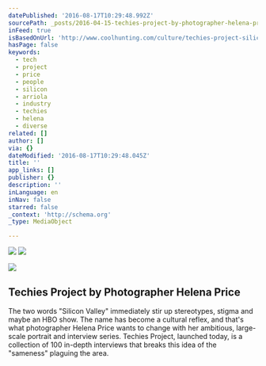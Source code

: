```yaml
---
datePublished: '2016-08-17T10:29:48.992Z'
sourcePath: _posts/2016-04-15-techies-project-by-photographer-helena-price.md
inFeed: true
isBasedOnUrl: 'http://www.coolhunting.com/culture/techies-project-silicon-valley-interviews'
hasPage: false
keywords:
  - tech
  - project
  - price
  - people
  - silicon
  - arriola
  - industry
  - techies
  - helena
  - diverse
related: []
author: []
via: {}
dateModified: '2016-08-17T10:29:48.045Z'
title: ''
app_links: []
publisher: {}
description: ''
inLanguage: en
inNav: false
starred: false
_context: 'http://schema.org'
_type: MediaObject

---
```

![](https://the-grid-user-content.s3-us-west-2.amazonaws.com/b8793a1e-209a-487e-ac97-97151185833a.jpg)
![](https://the-grid-user-content.s3-us-west-2.amazonaws.com/5758cfcc-28d1-45a4-8a22-45161da73e2e.jpg)

<article style=""><img src="https://s3-us-west-2.amazonaws.com/the-grid-img/p/a7265c5abd944ed7ad3fdd9c9b6270021b13537b.jpg" /><h1>Techies Project by Photographer Helena Price</h1><p>The two words "Silicon Valley" immediately stir up stereotypes, stigma and maybe an HBO show. The name has become a cultural reflex, and that's what photographer Helena Price wants to change with her ambitious, large-scale portrait and interview series. Techies Project, launched today, is a collection of 100 in-depth interviews that breaks this idea of the "sameness" plaguing the area.</p></article>
